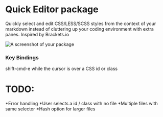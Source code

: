# Quick Editor package

Quickly select and edit CSS/LESS/SCSS styles from the context of your markdown instead of cluttering up your coding environment with extra panes.
Inspired by Brackets.io

![A screenshot of your package](https://f.cloud.github.com/assets/69169/2290250/c35d867a-a017-11e3-86be-cd7c5bf3ff9b.gif)

### Key Bindings
shift-cmd-e while the cursor is over a CSS id or class


# TODO:
  *Error handling
  *User selects a id / class with no file
  *Multiple files with same selector 
  *Hash option for larger files
